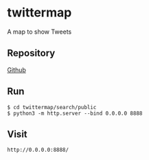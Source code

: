 # twittermap
A map to show Tweets

## Repository
[Github](https://github.com/CornerstoneLabs/twittermap)

## Run
```
$ cd twittermap/search/public
$ python3 -m http.server --bind 0.0.0.0 8888
```

## Visit
`http://0.0.0.0:8888/`
